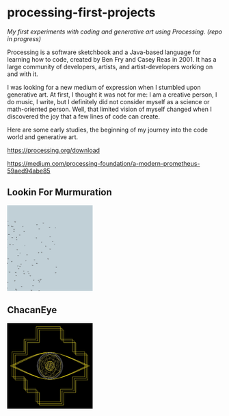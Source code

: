 # processing-first-projects

 *My first experiments with coding and generative art using Processing. (repo in progress)*

 Processing is a software sketchbook and a Java-based language for learning how to code, created by Ben Fry and Casey Reas in 2001. It has a large community of developers, artists, and artist-developers working on and with it.

I was looking for a new medium of expression when I stumbled upon generative art. At first, I thought it was not for me: I am a creative person, I do music, I write, but I definitely did not consider myself as a science or math-oriented person. Well, that limited vision of myself changed when I discovered the joy that a few lines of code can create.

Here are some early studies, the beginning of my journey into the code world and generative art.

https://processing.org/download

https://medium.com/processing-foundation/a-modern-prometheus-59aed94abe85


## Lookin For Murmuration
<img alt="code generated birds flying on a pale blue sky" src="https://github.com/EmilieRuah/processing-first-projects/blob/main/looking_for_murmuration/looking_for_murmuration.jpg" width="200" height="200">

## ChacanEye
<img alt="code generated triple chacana with an eye in the middle" src="https://github.com/EmilieRuah/processing-first-projects/blob/main/ChacanEye/chacaneye.jpg" width="200" height="200">